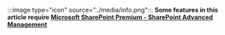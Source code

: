 :::image type="icon" source="../media/info.png"::: **Some features in this article require [Microsoft SharePoint Premium - SharePoint Advanced Management](/sharepoint/advanced-management)**
